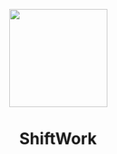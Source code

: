 <p align="center"><img src="https://github.com/alsciaukat/ShiftWork/assets/logo.png" height="173"/></p>
<h1 align="center">ShiftWork</h1>
